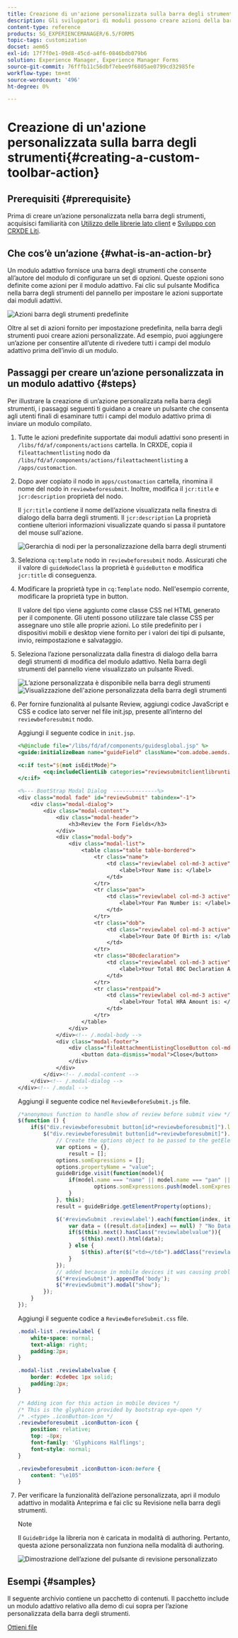 ```yaml
---
title: Creazione di un'azione personalizzata sulla barra degli strumenti
description: Gli sviluppatori di moduli possono creare azioni della barra degli strumenti personalizzate per i moduli adattivi in AEM Forms. L’utilizzo di azioni personalizzate da parte degli autori di moduli può fornire più flussi di lavoro e opzioni ai loro utenti finali.
content-type: reference
products: SG_EXPERIENCEMANAGER/6.5/FORMS
topic-tags: customization
docset: aem65
exl-id: 17f7f0e1-09d8-45cd-a4f6-0846bdb079b6
solution: Experience Manager, Experience Manager Forms
source-git-commit: 76fffb11c56dbf7ebee9f6805ae0799cd32985fe
workflow-type: tm+mt
source-wordcount: '496'
ht-degree: 0%

---
```


# Creazione di un&#39;azione personalizzata sulla barra degli strumenti{#creating-a-custom-toolbar-action}

## Prerequisiti {#prerequisite}

Prima di creare un’azione personalizzata nella barra degli strumenti, acquisisci familiarità con [Utilizzo delle librerie lato client](/help/sites-developing/clientlibs.md) e [Sviluppo con CRXDE Liti](/help/sites-developing/developing-with-crxde-lite.md).

## Che cos’è un’azione {#what-is-an-action-br}

Un modulo adattivo fornisce una barra degli strumenti che consente all’autore del modulo di configurare un set di opzioni. Queste opzioni sono definite come azioni per il modulo adattivo. Fai clic sul pulsante Modifica nella barra degli strumenti del pannello per impostare le azioni supportate dai moduli adattivi.

![Azioni barra degli strumenti predefinite](assets/default_toolbar_actions.png)

Oltre al set di azioni fornito per impostazione predefinita, nella barra degli strumenti puoi creare azioni personalizzate. Ad esempio, puoi aggiungere un’azione per consentire all’utente di rivedere tutti i campi del modulo adattivo prima dell’invio di un modulo.

## Passaggi per creare un’azione personalizzata in un modulo adattivo {#steps}

Per illustrare la creazione di un’azione personalizzata nella barra degli strumenti, i passaggi seguenti ti guidano a creare un pulsante che consenta agli utenti finali di esaminare tutti i campi del modulo adattivo prima di inviare un modulo compilato.

1. Tutte le azioni predefinite supportate dai moduli adattivi sono presenti in `/libs/fd/af/components/actions` cartella. In CRXDE, copia il `fileattachmentlisting` nodo da `/libs/fd/af/components/actions/fileattachmentlisting` a `/apps/customaction`.

1. Dopo aver copiato il nodo in `apps/customaction` cartella, rinomina il nome del nodo in `reviewbeforesubmit`. Inoltre, modifica il `jcr:title` e `jcr:description` proprietà del nodo.

   Il `jcr:title` contiene il nome dell’azione visualizzata nella finestra di dialogo della barra degli strumenti. Il `jcr:description` La proprietà contiene ulteriori informazioni visualizzate quando si passa il puntatore del mouse sull&#39;azione.

   ![Gerarchia di nodi per la personalizzazione della barra degli strumenti](assets/action3.png)

1. Seleziona `cq:template` nodo in `reviewbeforesubmit` nodo. Assicurati che il valore di `guideNodeClass` la proprietà è `guideButton` e modifica `jcr:title` di conseguenza.
1. Modificare la proprietà type in `cq:Template` nodo. Nell&#39;esempio corrente, modificare la proprietà type in button.

   Il valore del tipo viene aggiunto come classe CSS nel HTML generato per il componente. Gli utenti possono utilizzare tale classe CSS per assegnare uno stile alle proprie azioni. Lo stile predefinito per i dispositivi mobili e desktop viene fornito per i valori dei tipi di pulsante, invio, reimpostazione e salvataggio.

1. Seleziona l’azione personalizzata dalla finestra di dialogo della barra degli strumenti di modifica del modulo adattivo. Nella barra degli strumenti del pannello viene visualizzato un pulsante Rivedi.

   ![L’azione personalizzata è disponibile nella barra degli strumenti](assets/custom_action_available_in_toolbar.png) ![Visualizzazione dell&#39;azione personalizzata della barra degli strumenti](assets/action7.png)

1. Per fornire funzionalità al pulsante Review, aggiungi codice JavaScript e CSS e codice lato server nel file init.jsp, presente all’interno del `reviewbeforesubmit` nodo.

   Aggiungi il seguente codice in `init.jsp`.

   ```jsp
   <%@include file="/libs/fd/af/components/guidesglobal.jsp" %>
   <guide:initializeBean name="guideField" className="com.adobe.aemds.guide.common.GuideButton"/>
   
   <c:if test="${not isEditMode}">
           <cq:includeClientLib categories="reviewsubmitclientlibruntime" />
   </c:if>
   
   <%--- BootStrap Modal Dialog  --------------%>
   <div class="modal fade" id="reviewSubmit" tabindex="-1">
       <div class="modal-dialog">
           <div class="modal-content">
               <div class="modal-header">
                   <h3>Review the Form Fields</h3>
               </div>
               <div class="modal-body">
                   <div class="modal-list">
                       <table class="table table-bordered">
                           <tr class="name">
                               <td class="reviewlabel col-md-3 active">
                                   <label>Your Name is: </label>
                               </td>
                           </tr>
                           <tr class="pan">
                               <td class="reviewlabel col-md-3 active">
                                   <label>Your Pan Number is: </label>
                               </td>
                           </tr>
                           <tr class="dob">
                               <td class="reviewlabel col-md-3 active">
                                   <label>Your Date Of Birth is: </label>
                               </td>
                           </tr>
                           <tr class="80cdeclaration">
                               <td class="reviewlabel col-md-3 active">
                                   <label>Your Total 80C Declaration Amount is: </label>
                               </td>
                           </tr>
                           <tr class="rentpaid">
                               <td class="reviewlabel col-md-3 active">
                                   <label>Your Total HRA Amount is: </label>
                               </td>
                           </tr>
                       </table>
                   </div>
               </div><!-- /.modal-body -->
               <div class="modal-footer">
                   <div class="fileAttachmentListingCloseButton col-md-2 col-xs-2 col-sm-2">
                       <button data-dismiss="modal">Close</button>
                   </div>
               </div>
           </div><!-- /.modal-content -->
       </div><!-- /.modal-dialog -->
   </div><!-- /.modal -->
   ```

   Aggiungi il seguente codice nel `ReviewBeforeSubmit.js` file.

   ```javascript
   /*anonymous function to handle show of review before submit view */
   $(function () {
       if($("div.reviewbeforesubmit button[id*=reviewbeforesubmit]").length > 0) {
           $("div.reviewbeforesubmit button[id*=reviewbeforesubmit]").click(function(){
               // Create the options object to be passed to the getElementProperty API
               var options = {},
                   result = [];
               options.somExpressions = [];
               options.propertyName = "value";
               guideBridge.visit(function(model){
                   if(model.name === "name" || model.name === "pan" || model.name === "dateofbirth" || model.name === "total" || model.name === "totalmonthlyrent"){
                           options.somExpressions.push(model.somExpression);
                   }
               }, this);
               result = guideBridge.getElementProperty(options);
   
               $('#reviewSubmit .reviewlabel').each(function(index, item){
                   var data = ((result.data[index] == null) ? "No Data Filled" : result.data[index]);
                   if($(this).next().hasClass("reviewlabelvalue")){
                       $(this).next().html(data);
                   } else {
                       $(this).after($("<td></td>").addClass("reviewlabelvalue col-md-6 active").html(data));
                   }
               });
               // added because in mobile devices it was causing problem of backdrop
               $("#reviewSubmit").appendTo('body');
               $("#reviewSubmit").modal("show");
           });
       }
   });
   ```

   Aggiungi il seguente codice a `ReviewBeforeSubmit.css` file.

   ```css
   .modal-list .reviewlabel {
       white-space: normal;
       text-align: right;
       padding:2px;
   }
   
   .modal-list .reviewlabelvalue {
       border: #cde0ec 1px solid;
       padding:2px;
   }
   
   /* Adding icon for this action in mobile devices */
   /* This is the glyphicon provided by bootstrap eye-open */
   /* .<type> .iconButton-icon */
   .reviewbeforesubmit .iconButton-icon {
       position: relative;
       top: -8px;
       font-family: 'Glyphicons Halflings';
       font-style: normal;
   }
   
   .reviewbeforesubmit .iconButton-icon:before {
       content: "\e105"
   }
   ```

1. Per verificare la funzionalità dell’azione personalizzata, apri il modulo adattivo in modalità Anteprima e fai clic su Revisione nella barra degli strumenti.

   >[!NOTE]
   >
   >Il `GuideBridge` la libreria non è caricata in modalità di authoring. Pertanto, questa azione personalizzata non funziona nella modalità di authoring.

   ![Dimostrazione dell’azione del pulsante di revisione personalizzato](assets/action9.png)

## Esempi {#samples}

Il seguente archivio contiene un pacchetto di contenuti. Il pacchetto include un modulo adattivo relativo alla demo di cui sopra per l’azione personalizzata della barra degli strumenti.

[Ottieni file](assets/customtoolbaractiondemo.zip)
